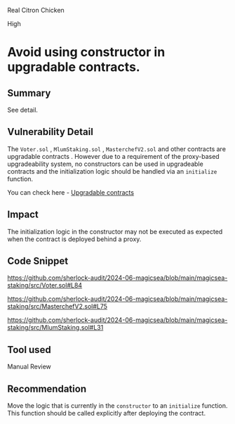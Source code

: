 Real Citron Chicken

High

# Avoid using constructor in upgradable contracts.

## Summary
See detail.

## Vulnerability Detail
The `Voter.sol` , `MlumStaking.sol` , `MasterchefV2.sol`  and other contracts are upgradable contracts . However due to a requirement of the proxy-based upgradeability system, no constructors can be used in upgradeable contracts and the  initialization logic should be handled via an `initialize` function.

You can check here - [Upgradable contracts](https://docs.openzeppelin.com/upgrades-plugins/1.x/writing-upgradeable#:~:text=Due%20to%20a%20requirement%20of,be%20used%20in%20upgradeable%20contracts.)

## Impact
The initialization logic in the constructor may not be executed as expected when the contract is deployed behind a proxy.

## Code Snippet
https://github.com/sherlock-audit/2024-06-magicsea/blob/main/magicsea-staking/src/Voter.sol#L84

https://github.com/sherlock-audit/2024-06-magicsea/blob/main/magicsea-staking/src/MasterchefV2.sol#L75

https://github.com/sherlock-audit/2024-06-magicsea/blob/main/magicsea-staking/src/MlumStaking.sol#L31
## Tool used

Manual Review

## Recommendation
Move the logic that is currently in the `constructor` to an `initialize` function. This function should be called explicitly after deploying the contract.
